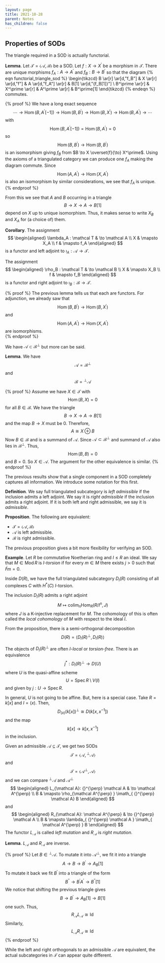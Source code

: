 ```yaml
---
layout: page
title: 2021-10-28
parent: Notes
has_children: false
---
```


## Properties of SODs

The triangle required in a SOD is actually functorial. 

**Lemma**. Let $\mathcal T = \langle \mathcal A, \mathcal B \rangle$ be a SOD. 
Let $f : X \to X^\prime$ be a morphism in $\mathcal T$. There are unique morphisms 
$f_A : A \to A^\prime$ and $f_B : B \to B^\prime$ so that the diagram 
{% eqn functorial_triangle_sod %} 
\begin{tikzcd}
B \ar[r] \ar[d,"f_B"] & X \ar[r] \ar[d,"f"] & A \ar[d,"f_A"] \ar[r] & B[1] \ar[d,"{f_B[1]}"] \\
B^\prime \ar[r] & X^\prime \ar[r] & A^\prime \ar[r] & B^\prime[1]
\end{tikzcd}
{% endeqn %}
commutes. 

{% proof %}
We have a long exact sequence 
$$
    \cdots \to \operatorname{Hom}(B,A^\prime[-1]) \to \operatorname{Hom}(B,B^\prime) \to 
    \operatorname{Hom}(B,X^\prime) \to \operatorname{Hom}(B,A^\prime) \to \cdots 
$$
with 
$$
    \operatorname{Hom}(B,A^\prime[-1]) = \operatorname{Hom}(B,A^\prime) = 0
$$
so 
$$
    \operatorname{Hom}(B,B^\prime) \to \operatorname{Hom}(B,B^\prime)
$$
is an isomorphism giving $f_B$ from $B \to X \overset{f}{\to} X^\prime$. Using the axioms 
of a triangulated category we can produce one $f_A$ making the diagram commute. Since 
$$
    \operatorname{Hom}(A,A^\prime) \to \operatorname{Hom}(X,A^\prime)
$$
is also an isomorphism by similar considerations, we see that $f_A$ is unique. 
{% endproof %}

From this we see that $A$ and $B$ occurring in a triangle 
$$
    B \to X \to A \to B[1]
$$
depend on $X$ up to unique isomorphism. Thus, it makes sense to write $X_B$ and $X_A$ for 
(a choice of) them. 

**Corollary**. The assignment 
$$
    \begin{aligned}
        \lambda_A : \mathcal T & \to \mathcal A \\
        X & \mapsto X_A \\
        f & \mapsto f_A
    \end{aligned} 
$$
is a functor and left adjoint to $\imath_A : \mathcal A \to \mathcal T$.

The assignment 
$$
    \begin{aligned}
        \rho_B : \mathcal T & \to \mathcal B \\
        X & \mapsto X_B \\
        f & \mapsto f_B
    \end{aligned}
$$
is a functor and right adjoint to $\imath_B : \mathcal B \to \mathcal T$. 

{% proof %}
The previous lemma tells us that each are functors. For adjunction, we already 
saw that 
$$
    \operatorname{Hom}(B,B^\prime) \to \operatorname{Hom}(B,X^\prime)
$$
and 
$$
    \operatorname{Hom}(A,A^\prime) \to \operatorname{Hom}(X,A^\prime)
$$
are isomorphisms.  
{% endproof %}

We have $\mathcal A \subset \mathcal B^{\perp}$ but more can be said. 

**Lemma**. We have 
$$
    \mathcal A = \mathcal B^{\perp}
$$
and 
$$
    \mathcal B = {}^{\perp} \mathcal A
$$

{% proof %}
Assume we have $X \in \mathcal T$ with 
$$
    \operatorname{Hom}(B,X) = 0 
$$
for all $B \in \mathcal B$. We have the triangle 
$$
    B \to X \to A \to B[1]
$$
and the map $B \to X$ must be $0$. Therefore,
$$
    A \cong X \oplus B
$$
Now $B \in \mathcal B$ and is a summand of $\mathcal A$. 
Since $\mathcal A \subset \mathcal B^{\perp}$ and summand 
of $\mathcal A$ also lies in $\mathcal B^{\perp}$. Thus, 
$$
    \operatorname{Hom}(B,B) = 0
$$
and $B = 0$. So $X \in \mathcal A$. The argument for the 
other equivalence is similar. 
{% endproof %}

The previous results show that a single component in a SOD 
completely captures all information. We introduce some 
notation for this first. 

**Definition**. We say full triangulated subcategory is 
_left admissible_ if the inclusion admits a left adjoint. We 
say it is _right admissible_ if the inclusion admits a 
right adjoint. If it is both left and right admissible, we 
say it is _admissible_. 

**Proposition**. The following are equivalent:
- $\mathcal T = \langle \mathcal A, \mathcal B \rangle$
- $\mathcal A$ is left admissible. 
- $\mathcal B$ is right admissible.  

The previous proposition gives a bit more flexibility for verifying 
an SOD. 

**Example**. Let $R$ be commutative Noetherian ring and $I \leq R$ an ideal. 
We say that $M \in \operatorname{Mod} R$ is _$I$-torsion_ if for 
every $m \in M$ there exists $j > 0$ such that $I^jm = 0$. 

Inside $D(R)$, we have the full triangulated subcategory $D_I(R)$ 
consisting of all complexes $C$ with $H^\ast(C)$ $I$-torsion. 

The inclusion $D_I(R)$ admits a right adjoint 
$$
    M \mapsto \operatorname{colim}_n \operatorname{Hom}_R(R/I^n,J)
$$
where $J$ is a K-injective replacement for $M$. The cohomology of 
this is often called the _local cohomology_ of $M$ with respect to 
the ideal $I$. 

From the proposition, there is a 
semi-orthogonal decomposition 
$$
    D(R) = \langle D_I(R)^{\perp}, D_I(R) \rangle 
$$

The objects of $D_I(R)^{\perp}$ are often _$I$-local_ or 
_torsion-free_. There is an equivalence 
$$
    j^\ast : D_I(R)^{\perp} \to D(U)
$$
where $U$ is the quasi-affine scheme 
$$
    U = \operatorname{Spec} R \setminus V(I)
$$
and given by $j : U \to \operatorname{Spec} R$. 

In general, $U$ is not going to be affine. But, here is a special 
case. Take $R = k[x]$ and $I = (x)$. Then, 
$$
    D_{(x)}(k[x])^{\perp} \cong D(k[x,x^{-1}])
$$
and the map 
$$
    k[x] \to k[x,x^{-1}]
$$
in the inclusion. 

Given an admissible $\mathcal A \subseteq \mathcal T$, we 
get two SODs 
$$
    \mathcal T = \langle \mathcal A, {}^{\perp} \mathcal A \rangle 
$$
and 
$$
    \mathcal T = \langle \mathcal A^{\perp}, \mathcal A \rangle
$$
and we can compare ${}^{\perp} \mathcal A$ and $\mathcal A^{\perp}$ 
$$
    \begin{aligned}
        L_{\mathcal A}: {}^{\perp} \mathcal A & \to \mathcal A^{\perp} \\
        B & \mapsto \rho_{\mathcal A^{\perp} } \imath_{ {}^{\perp} \mathcal A} B
    \end{aligned}
$$
and 
$$
    \begin{aligned}
        R_{\mathcal A}: \mathcal A^{\perp} & \to {}^{\perp} \mathcal A \\
        B & \mapsto \lambda_{ {}^{\perp} \mathcal A } \imath_{ \mathcal A^{\perp} } B
    \end{aligned}
$$
The functor $L_{\mathcal A}$ is called _left mutation_ and $R_{\mathcal A}$ is _right 
mutation_. 

**Lemma**. $L_{\mathcal A}$ and $R_{\mathcal A}$ are inverse. 

{% proof %}
Let $B \in {}^\perp \mathcal A$. To mutate it into $\mathcal A^\perp$, we fit it into a 
triangle 
$$
    A \to B \to B^\prime \to A_B[1]
$$
To mutate it back we fit $B^\prime$ into a triangle of the form 
$$
    B^{\prime \prime} \to B^\prime A^\prime \to B^{\prime \prime}[1]
$$
We notice that shifting the previous triangle gives 
$$
    B \to B^\prime \to A_B[1] \to B[1]
$$
one such. Thus, 
$$
    R_{\mathcal A} L_{\mathcal A} \cong \operatorname{Id}
$$
Similarly, 
$$
    L_{\mathcal A} R_{\mathcal A} \cong \operatorname{Id}
$$
{% endproof %}

While the left and right orthogonals to an admissible $\mathcal A$ are 
equivalent, the actual subcategories in $\mathcal T$ can appear quite 
different. 